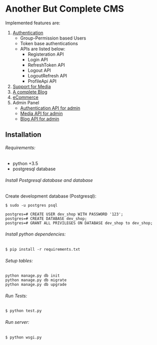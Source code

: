 # Another But Complete CMS

Implemented features are:

1. [Authentication](https://github.com/Boghche/Boghche/tree/master/web/core/auth)
	* Group-Permission based Users
	* Token base authentications
	* APIs are listed below:
		* Registeration API
		* Login API
		* RefreshToken API
		* Logout API
		* LogoutRefresh API
		* ProfileApi API
2. [Support for Media](https://github.com/Boghche/Boghche/tree/master/web/core/media)
3. [A complete Blog](https://github.com/Boghche/Boghche/tree/master/web/apps/blog)
3. [eCommerce](https://github.com/Boghche/Boghche/tree/master/web/apps/ecommerce)
3. Admin Panel
	* [Authentication API for admin](https://github.com/Boghche/Boghche/tree/master/web/core/panel/views/AUTHDOC.md)
	* [Media API for admin](https://github.com/Boghche/Boghche/tree/master/web/core/panel/views/MEDIADOC.md)
	* [Blog API for admin](https://github.com/Boghche/Boghche/tree/master/web/core/panel/views/BLOGDOC.md)

## Installation

###### Requirements:

* python +3.5
* postgresql database

###### Install Postgresql database and database

Create development database (Postgresql):
```
$ sudo -u postgres psql

postgres=# CREATE USER dev_shop WITH PASSWORD '123';
postgres=# CREATE DATABASE dev_shop;
postgres=# GRANT ALL PRIVILEGES ON DATABASE dev_shop to dev_shop;
```

###### Install python dependencies:

```
$ pip install -r requirements.txt
```

###### Setup tables:
```
python manage.py db init
python manage.py db migrate
python manage.py db upgrade
```

###### Run Tests:

```
$ python test.py
```

###### Run server:

```
$ python wsgi.py
```